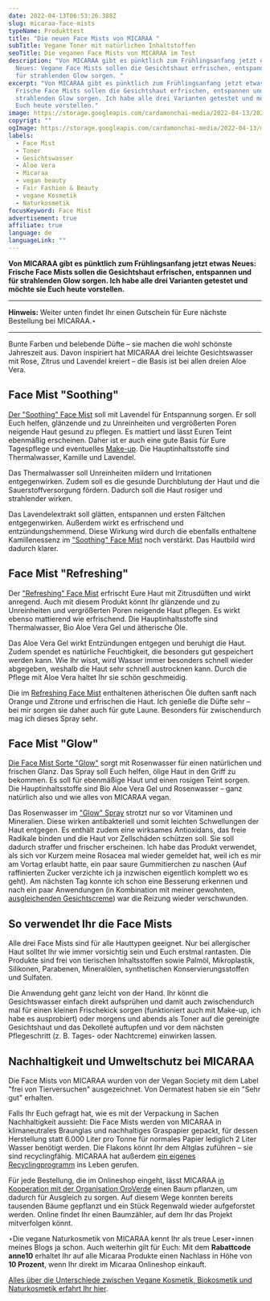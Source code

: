 ```yaml
---
date: 2022-04-13T06:53:26.388Z
slug: micaraa-face-mists
typeName: Produkttest
title: "Die neuen Face Mists von MICARAA "
subTitle: Vegane Toner mit natürlichen Inhaltstoffen
seoTitle: Die veganen Face Mists von MICARAA im Test
description: "Von MICARAA gibt es pünktlich zum Frühlingsanfang jetzt etwas
  Neues: Vegane Face Mists sollen die Gesichtshaut erfrischen, entspannen und
  für strahlenden Glow sorgen. "
excerpt: "Von MICARAA gibt es pünktlich zum Frühlingsanfang jetzt etwas Neues:
  Frische Face Mists sollen die Gesichtshaut erfrischen, entspannen und für
  strahlenden Glow sorgen. Ich habe alle drei Varianten getestet und möchte sie
  Euch heute vorstellen."
image: https://storage.googleapis.com/cardamonchai-media/2022-04-13/2022-03-20-anne-22-jpg-imagine-e8f8f8_6e98aa_2048_1536/640.webp
copyrigt: ""
ogImage: https://storage.googleapis.com/cardamonchai-media/2022-04-13/micaraa-face-mist-fb-jpg-imagine-e8f8f8_6c8c9d_1200_628/640.webp
labels:
  - Face Mist
  - Toner
  - Gesichtswasser
  - Aloe Vera
  - Micaraa
  - vegan beauty
  - Fair Fashion & Beauty
  - vegane Kosmetik
  - Naturkosmetik
focusKeyword: Face Mist
advertisement: true
affiliate: true
language: de
languageLink: ""
---
```

**Von MICARAA gibt es pünktlich zum Frühlingsanfang jetzt etwas Neues: Frische Face Mists sollen die Gesichtshaut erfrischen, entspannen und für strahlenden Glow sorgen. Ich habe alle drei Varianten getestet und möchte sie Euch heute vorstellen.**

---

**Hinweis:** Weiter unten findet Ihr einen Gutschein für Eure nächste Bestellung bei MICARAA.⋆

---

Bunte Farben und belebende Düfte – sie machen die wohl schönste Jahreszeit aus. Davon inspiriert hat MICARAA drei leichte Gesichtswasser mit Rose, Zitrus und Lavendel kreiert – die Basis ist bei allen dreien Aloe Vera.

## Face Mist "Soothing"

[Der "Soothing" Face Mist](https://tidd.ly/3JBe0tT) soll mit Lavendel für Entspannung sorgen. Er soll Euch helfen, glänzende und zu Unreinheiten und vergrößerten Poren neigende Haut gesund zu pflegen. Es mattiert und lässt Euren Teint ebenmäßig erscheinen. Daher ist er auch eine gute Basis für Eure Tagespflege und eventuelles [Make-up](/2018/07/make-up-fasten/). Die Hauptinhaltsstoffe sind Thermalwasser, Kamille und Lavendel.

Das Thermalwasser soll Unreinheiten mildern und Irritationen entgegenwirken. Zudem soll es die gesunde Durchblutung der Haut und die Sauerstoffversorgung fördern. Dadurch soll die Haut rosiger und strahlender wirken.

Das Lavendelextrakt soll glätten, entspannen und ersten Fältchen entgegenwirken. Außerdem wirkt es erfrischend und entzündungshemmend. Diese Wirkung wird durch die ebenfalls enthaltene Kamillenessenz im ["Soothing" Face Mist](https://tidd.ly/3JBe0tT) noch verstärkt. Das Hautbild wird dadurch klarer.

## Face Mist "Refreshing"

Der ["Refreshing" Face Mist](https://tidd.ly/3uAGOi2) erfrischt Eure Haut mit Zitrusdüften und wirkt anregend. Auch mit diesem Produkt könnt Ihr glänzende und zu Unreinheiten und vergrößerten Poren neigende Haut pflegen. Es wirkt ebenso mattierend wie erfrischend. Die Hauptinhaltsstoffe sind Thermalwasser, Bio Aloe Vera Gel und ätherische Öle.

Das Aloe Vera Gel wirkt Entzündungen entgegen und beruhigt die Haut. Zudem spendet es natürliche Feuchtigkeit, die besonders gut gespeichert werden kann. Wie Ihr wisst, wird Wasser immer besonders schnell wieder abgegeben, weshalb die Haut sehr schnell austrocknen kann. Durch die Pflege mit Aloe Vera haltet Ihr sie schön geschmeidig.

Die im [Refreshing Face Mist](https://tidd.ly/3uAGOi2) enthaltenen ätherischen Öle duften sanft nach Orange und Zitrone und erfrischen die Haut. Ich genieße die Düfte sehr – bei mir sorgen sie daher auch für gute Laune. Besonders für zwischendurch mag ich dieses Spray sehr.

## Face Mist "Glow"

[Die Face Mist Sorte "Glow"](https://tidd.ly/37DGaqP) sorgt mit Rosenwasser für einen natürlichen und frischen Glanz. Das Spray soll Euch helfen, ölige Haut in den Griff zu bekommen. Es soll für ebenmäßige Haut und einen rosigen Teint sorgen. Die Hauptinhaltsstoffe sind Bio Aloe Vera Gel und Rosenwasser – ganz natürlich also und wie alles von MICARAA vegan.

Das Rosenwasser im ["Glow" Spray](https://tidd.ly/37DGaqP) strotzt nur so vor Vitaminen und Mineralien. Diese wirken antibakteriell und somit leichten Schwellungen der Haut entgegen. Es enthält zudem eine wirksames Antioxidans, das freie Radikale binden und die Haut vor Zellschäden schützen soll. Sie soll dadurch straffer und frischer erscheinen. Ich habe das Produkt verwendet, als sich vor Kurzem meine Rosacea mal wieder gemeldet hat, weil ich es mir am Vortag erlaubt hatte, ein paar saure Gummitierchen zu naschen (Auf raffinierten Zucker verzichte ich ja inzwischen eigentlich komplett wo es geht). Am nächsten Tag konnte ich schon eine Besserung erkennen und nach ein paar Anwendungen (in Kombination mit meiner gewohnten, [ausgleichenden Gesichtscreme](https://tidd.ly/3JwVZNh)) war die Reizung wieder verschwunden.

<Gallery name="micaraa-face-mist-1" />

## So verwendet Ihr die Face Mists

Alle drei Face Mists sind für alle Hauttypen geeignet. Nur bei allergischer Haut solltet Ihr wie immer vorsichtig sein und Euch erstmal rantasten. Die Produkte sind frei von tierischen Inhaltsstoffen sowie Palmöl, Mikroplastik, Silikonen, Parabenen, Mineralölen, synthetischen Konservierungsstoffen und Sulfaten.

Die Anwendung geht ganz leicht von der Hand. Ihr könnt die Gesichtswasser einfach direkt aufsprühen und damit auch zwischendurch mal für einen kleinen Frischekick sorgen (funktioniert auch mit Make-up, ich habe es ausprobiert) oder morgens und abends als Toner auf die gereinigte Gesichtshaut und das Dekolleté auftupfen und vor dem nächsten Pflegeschritt (z. B. Tages- oder Nachtcreme) einwirken lassen.

## Nachhaltigkeit und Umweltschutz bei MICARAA

Die Face Mists von MICARAA wurden von der Vegan Society mit dem Label "frei von Tierversuchen" ausgezeichnet. Von Dermatest haben sie ein "Sehr gut" erhalten.

Falls Ihr Euch gefragt hat, wie es mit der Verpackung in Sachen Nachhaltigkeit aussieht: Die Face Mists werden von MICARAA in klimaneutrales Braunglas und nachhaltiges Graspapier gepackt, für dessen Herstellung statt 6.000 Liter pro Tonne für normales Papier lediglich 2 Liter Wasser benötigt werden. Die Flakons könnt Ihr dem Altglas zuführen – sie sind recyclingfähig. MICARAA hat außerdem [ein eigenes Recyclingprogramm](https://tidd.ly/3qBWW15) ins Leben gerufen.

Für jede Bestellung, die im Onlineshop eingeht, lässt MICARAA [in Kooperation mit der Organisation OroVerde](https://tidd.ly/3xmLKca) einen Baum pflanzen, um dadurch für Ausgleich zu sorgen. Auf diesem Wege konnten bereits tausenden Bäume gepflanzt und ein Stück Regenwald wieder aufgeforstet werden. Online findet Ihr einen Baumzähler, auf dem Ihr das Projekt mitverfolgen könnt.

⋆Die vegane Naturkosmetik von MICARAA kennt Ihr als treue Leser⋆innen meines Blogs ja schon. Auch weiterhin gilt für Euch: Mit dem **Rabattcode anne10** erhaltet Ihr auf alle Micaraa Produkte einen Nachlass in Höhe von **10 Prozent**, wenn Ihr direkt im Micaraa Onlineshop einkauft.

[Alles über die Unterschiede zwischen Vegane Kosmetik, Biokosmetik und Naturkosmetik erfahrt Ihr hier](/2018/03/vegane-kosmetik-und-naturkosmetik/).

<Gallery name="micaraa-face-mist-1" />